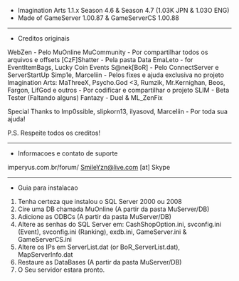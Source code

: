 - Imagination Arts 1.1.x Season 4.6 & Season 4.7 (1.03K JPN & 1.03O ENG)
- Made of GameServer 1.00.87 & GameServerCS 1.00.88

-------------------------------------------------------------------------
- Creditos originais

WebZen - Pelo MuOnline
MuCommunity - Por compartilhar todos os arquivos e offsets
[CzF]Shatter - Pela pasta Data
EmaLeto - for EventItemBags, Lucky Coin Events
S@nek[BoR] - Pelo ConnectServer e ServerStartUp
Simp1e, Marceliin - Pelos fixes e ajuda exclusiva no projeto
Imagination Arts: MaThreeX, Psycho.God <3, Rumzik, Mr.Kernighan, Beos, Fargon, LifGod e outros - Por codificar e compartilhar o projeto
SLIM - Beta Tester (Faltando alguns)
Fantazy - Duel & ML_ZenFix

Special Thanks to Imp0ssible, slipkorn13, ilyasovd, Marceliin - Por toda sua ajuda!

P.S. Respeite todos os creditos!

-------------------------------------------------------------------------
- Informacoes e contato de suporte

imperyus.com.br/forum/
SmileYzn@live.com [at] Skype

-------------------------------------------------------------------------
- Guia para instalacao

1. Tenha certeza que instalou o SQL Server 2000 ou 2008
2. Cire uma DB chamada MuOnline (A partir da pasta MuServer/DB)
3. Adicione as ODBCs (A partir da pasta MuServer/DB)
4. Altere as senhas do SQL Server em: CashShopOption.ini, svconfig.ini (Event), svconfig.ini (Ranking), exdb.ini, GameServer.ini & GameServerCS.ini
5. Altere os IPs em ServerList.dat (or BoR_ServerList.dat), MapServerInfo.dat
6. Restaure as DataBases (A partir da pasta MuServer/DB)
7. O Seu servidor estara pronto.
